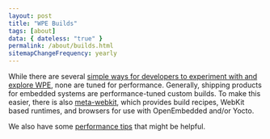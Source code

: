 ```yaml
---
layout: post
title: "WPE Builds"
tags: [about]
data: { dateless: "true" }
permalink: /about/builds.html
sitemapChangeFrequency: yearly
---
```


While there are several [simple ways for developers to experiment with and explore WPE](/about/exploring.html), none are tuned for performance. Generally, shipping products for embedded systems are performance-tuned custom builds.  To make this easier, there is also [meta-webkit](https://github.com/Igalia/meta-webkit), which provides build recipes, WebKit based runtimes, and browsers for use with OpenEmbedded and/or Yocto.

We also have some [performance tips](https://github.com/Igalia/meta-webkit/wiki/PerformanceTips) that might be helpful.
